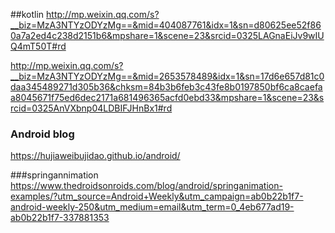 ##kotlin
http://mp.weixin.qq.com/s?__biz=MzA3NTYzODYzMg==&mid=404087761&idx=1&sn=d80625ee52f860a7a2ed4c238d2151b6&mpshare=1&scene=23&srcid=0325LAGnaEiJv9wIUQ4mT50T#rd

http://mp.weixin.qq.com/s?__biz=MzA3NTYzODYzMg==&mid=2653578489&idx=1&sn=17d6e657d81c0daa345489271d305b36&chksm=84b3b6feb3c43fe8b0197850bf6ca8caefaa8045671f75ed6dec2171a681496365acfd0ebd33&mpshare=1&scene=23&srcid=0325AnVXbnp04LDBIFJHnBx1#rd





### Android blog
https://hujiaweibujidao.github.io/android/

###springannimation
https://www.thedroidsonroids.com/blog/android/springanimation-examples/?utm_source=Android+Weekly&utm_campaign=ab0b22b1f7-android-weekly-250&utm_medium=email&utm_term=0_4eb677ad19-ab0b22b1f7-337881353
